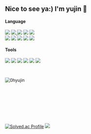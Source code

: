 ## Nice to see ya:) I'm yujin 👋


#### Language
<a href="#" target="_blank"><img src="https://img.shields.io/badge/Python-3776AB?style=flat-square&logo=python&logoColor=white"></a>
<a href="#" target="_blank"><img src="https://img.shields.io/badge/C-A8B9CC?style=flat-square&logo=C&logoColor=white"/> </a>
<img src="https://img.shields.io/badge/C++-00599C?style=flat-square&logo=C%2B%2B&logoColor=white"/>
<img src="https://img.shields.io/badge/Java-007396?style=flat-square&logo=Conda-Forge&logoColor=white" />
<img src="https://img.shields.io/badge/Kotlin-7F52FF?style=flat-square&logo=Kotlin&logoColor=white" /><br>
<a href="#" target="_blank"><img src="https://img.shields.io/badge/HTML5-E34F26?style=flat-square&logo=html5&logoColor=white"></a>
<a href="#" target="_blank"><img src="https://img.shields.io/badge/CSS3-1572B6?style=flat-square&logo=css3&logoColor=white"></a>
<a href="#" target="_blank"><img src="https://img.shields.io/badge/javascript-F7DF1E?style=flat-square&logo=javascript&logoColor=black"></a>
<a href="#" target="_blank"><img src="https://img.shields.io/badge/React-61DAFB?style=flat-square&logo=React&logoColor=black"></a>
<a href="#" target="_blank"><img src="https://img.shields.io/badge/Node.js-339933?style=flat-square&logo=Node.js&logoColor=black"></a>

<!--
## Framework
<a href="#" target="_blank"><img src="https://img.shields.io/badge/Spring-6DB33F?style=flat-square&logo=spring&logoColor=white"></a>
<a href="#" target="_blank"><img src="https://img.shields.io/badge/SpringBoot-6DB33F?style=flat-square&logo=SpringBoot&logoColor=white"></a>
<a href="#" target="_blank"><img src="https://img.shields.io/badge/Django-092E20?style=flat-square&logo=Django&logoColor=white"></a>
<a href="#" target="_blank"><img src="https://img.shields.io/badge/React-61DAFB?style=flat-square&logo=React&logoColor=black"></a>
<a href="#" target="_blank"><img src="https://img.shields.io/badge/Node.js-339933?style=flat-square&logo=Node.js&logoColor=black"></a>-->



#### Tools
<a href="#" target="_blank"><img src="https://img.shields.io/badge/Git-F05032?style=flat-square&logo=git&logoColor=white"></a>
<a href="#" target="_blank"><img src="https://img.shields.io/badge/GitHub-181717?style=flat-square&logo=GitHub&logoColor=white"></a>
<a href="#" target="_blank"><img src="https://img.shields.io/badge/Oracle-F80000?style=flat-square&logo=Oracle&logoColor=white"></a>
<a href="#" target="_blank"><img src="https://img.shields.io/badge/MySQL-4479A1?style=flat-square&logo=MySQL&logoColor=white"></a>
<a href="#" target="_blank"><img src="https://img.shields.io/badge/Linux-FCC624?style=flat-square&logo=Linux&logoColor=black"></a>
<a href="#" target="_blank"><img src="https://img.shields.io/badge/Visual%20Studio%20Code-007ACC?style=flat-square&logo=VisualStudioCode&logoColor=white" />
<!--
<a href="#" target="_blank"><img src="https://img.shields.io/badge/mariaDB-003545?style=flat-square&logo=mariaDB&logoColor=white"></a>
<a href="#" target="_blank"><img src="https://img.shields.io/badge/Bootstrap-7952B3?style=flat-square&logo=Bootstrap&logoColor=white"></a>
<a href="#" target="_blank"><img src="https://img.shields.io/badge/Amazon AWS-232F3E?style=flat-square&logo=Amazon AWS&logoColor=white"></a>
<a href="#" target="_blank"><img src="https://img.shields.io/badge/Apache Tomcat-F8DC75?style=flat-square&logo=apachetomcat&logoColor=white"></a>-->
<br>
<p><img align="left" src="https://github-readme-stats.vercel.app/api/top-langs?username=0hyujin&show_icons=true&locale=en&layout=compact" alt="0hyujin" /></p>
<br>
<br> 
<br>
<br> 
<br>
<br>
<br> 
<br>

[![Solved.ac Profile](http://mazassumnida.wtf/api/v2/generate_badge?boj=ohyuj2001)](https://solved.ac/ohyuj2001/)
<img src="http://mazandi.herokuapp.com/api?handle=ohyuj2001&theme=warm"/>


<!--
**0hyujin/0hyujin** is a ✨ _special_ ✨ repository because its `README.md` (this file) appears on your GitHub profile.

Here are some ideas to get you started:

- 🔭 I’m currently working on ...
- 🌱 I’m currently learning ...
- 👯 I’m looking to collaborate on ...
- 🤔 I’m looking for help with ...
- 💬 Ask me about ...
- 📫 How to reach me: ...
- 😄 Pronouns: ...
- ⚡ Fun fact: ...
-->
